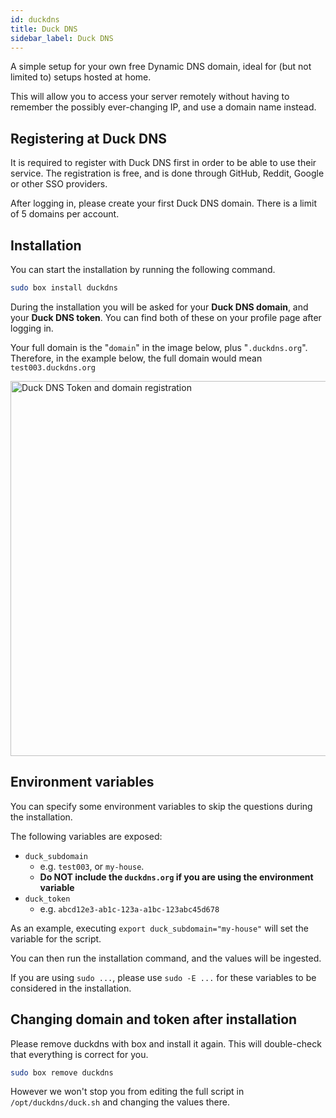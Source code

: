 ```yaml
---
id: duckdns
title: Duck DNS
sidebar_label: Duck DNS
---
```


A simple setup for your own free Dynamic DNS domain, ideal for (but not limited to) setups hosted at home.

This will allow you to access your server remotely without having to remember the possibly ever-changing IP, and use a domain name instead.

## Registering at Duck DNS
It is required to register with Duck DNS first in order to be able to use their service. The registration is free, and is done through GitHub, Reddit, Google or other SSO providers.

After logging in, please create your first Duck DNS domain. There is a limit of 5 domains per account.

## Installation

You can start the installation by running the following command.

```bash
sudo box install duckdns
```

During the installation you will be asked for your **Duck DNS domain**, and your **Duck DNS token**. You can find both of these on your profile page after logging in.

Your full domain is the "`domain`" in the image below, plus "`.duckdns.org`". Therefore, in the example below, the full domain would mean `test003.duckdns.org`

<img src="https://i.imgur.com/lXN6o5I.png" alt="Duck DNS Token and domain registration" width="600"/>

## Environment variables

You can specify some environment variables to skip the questions during the installation.

The following variables are exposed:

- `duck_subdomain`
    - e.g. `test003`, or `my-house`.
    - **Do NOT include the `duckdns.org` if you are using the environment variable**
- `duck_token`
    - e.g. `abcd12e3-ab1c-123a-a1bc-123abc45d678`

As an example, executing `export duck_subdomain="my-house"` will set the variable for the script.

You can then run the installation command, and the values will be ingested.

If you are using `sudo ...`, please use `sudo -E ...` for these variables to be considered in the installation. 

## Changing domain and token after installation

Please remove duckdns with box and install it again. This will double-check that everything is correct for you.

```bash
sudo box remove duckdns
```

However we won't stop you from editing the full script in `/opt/duckdns/duck.sh` and changing the values there.